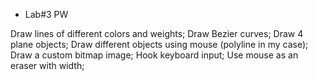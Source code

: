 * Lab#3 PW

Draw lines of different colors and weights;
Draw Bezier curves;
Draw 4 plane objects; 
Draw different objects using mouse (polyline in my case);
Draw a custom bitmap image;
Hook keyboard input;
Use mouse as an eraser with width;
